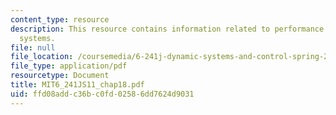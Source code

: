 ```yaml
---
content_type: resource
description: This resource contains information related to performance of feedback
  systems.
file: null
file_location: /coursemedia/6-241j-dynamic-systems-and-control-spring-2011/ffd08addc36bc0fd02586dd7624d9031_MIT6_241JS11_chap18.pdf
file_type: application/pdf
resourcetype: Document
title: MIT6_241JS11_chap18.pdf
uid: ffd08add-c36b-c0fd-0258-6dd7624d9031
---
```

